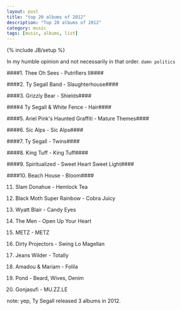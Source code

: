```yaml
---
layout: post
title: "top 20 albums of 2012"
description: "Top 20 albums of 2012"
category: music
tags: [music, albums, list]
---
```

{% include JB/setup %}

In my humble opinion and not necessarily in that order.  `damn politics`

####1. Thee Oh Sees - Putrifiers II####

####2. Ty Segall Band - Slaughterhouse####

####3. Grizzly Bear - Shields####

####4 Ty Segall & White Fence - Hair####

####5. Ariel Pink's Haunted Graffiti - Mature Themes####

####6. Sic Alps - Sic Alps####

####7. Ty Segall - Twins#### 

####8. King Tuff - King Tuff####  

####9. Spiritualized - Sweet Heart Sweet Light####

####10. Beach House - Bloom####

11. Slam Donahue - Hemlock Tea

12. Black Moth Super Rainbow - Cobra Juicy

13. Wyatt Blair - Candy Eyes

14. The Men - Open Up Your Heart

15. METZ - METZ

16. Dirty Projectors - Swing Lo Magellan

17. Jeans Wilder - Totally

18. Amadou & Mariam - Folila

19. Pond - Beard, Wives, Denim

20. Gonjasufi - MU.ZZ.LE

note: yep, Ty Segall released 3 albums in 2012. 